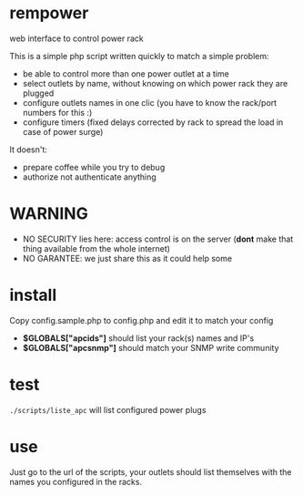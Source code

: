 rempower
========

web interface to control power rack

This is a simple php script written quickly to match a simple problem: 
* be able to control more than one power outlet at a time
* select outlets by name, without knowing on which power rack they are plugged
* configure outlets names in one clic (you have to know the rack/port numbers for this :)
* configure timers (fixed delays corrected by rack to spread the load in case of power surge)

It doesn't:
* prepare coffee while you try to debug
* authorize not authenticate anything

# WARNING
* NO SECURITY lies here: access control is on the server (**dont** make that 
thing available from the whole internet)
* NO GARANTEE: we just share this as it could help some

# install
Copy config.sample.php to config.php and edit it to match your config

* **$GLOBALS["apcids"]** should list your rack(s) names and IP's
* **$GLOBALS["apcsnmp"]** should match your SNMP write community

# test
`./scripts/liste_apc` will list configured power plugs

# use
Just go to the url of the scripts, your outlets should list themselves
with the names you configured in the racks.

